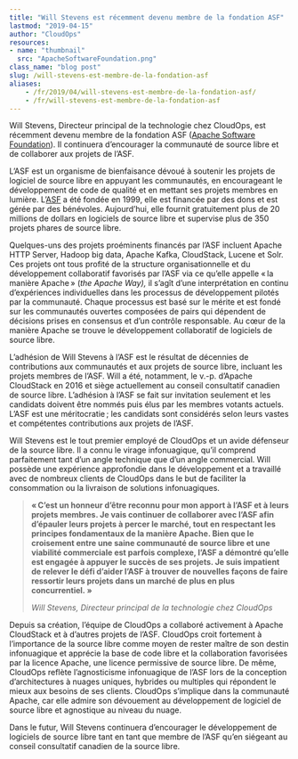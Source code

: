 ```yaml
---
title: "Will Stevens est récemment devenu membre de la fondation ASF"
lastmod: "2019-04-15"
author: "CloudOps"
resources:
- name: "thumbnail"
  src: "ApacheSoftwareFoundation.png"
class_name: "blog post"
slug: /will-stevens-est-membre-de-la-fondation-asf
aliases:
    - /fr/2019/04/will-stevens-est-membre-de-la-fondation-asf/
    - /fr/will-stevens-est-membre-de-la-fondation-asf
---
```


<p>Will Stevens, Directeur principal de la technologie chez CloudOps, est récemment devenu membre de la fondation ASF (<a href="https://www.apache.org/">Apache Software Foundation</a>). Il continuera d’encourager la communauté de source libre et de collaborer aux projets de l’ASF.</p>

<p>L’ASF est un organisme de bienfaisance dévoué à soutenir les projets de logiciel de source libre en appuyant les communautés, en encourageant le développement de code de qualité et en mettant ses projets membres en lumière. L’<a href="https://www.eweek.com/development/the-apache-software-foundation-continues-to-grow-open-source-software">ASF</a> a été fondée en 1999, elle est financée par des dons et est gérée par des bénévoles. Aujourd’hui, elle fournit gratuitement plus de 20 millions de dollars en logiciels de source libre et supervise plus de 350 projets phares de source libre.</p>

<p>Quelques-uns des projets proéminents financés par l’ASF incluent Apache HTTP Server, Hadoop big data, Apache Kafka, CloudStack, Lucene et Solr. Ces projets ont tous profité de la structure organisationnelle et du développement collaboratif favorisés par l’ASF via ce qu’elle appelle « la manière Apache » (<em>the Apache Way), </em>il s’agît d’une interprétation en continu d’expériences individuelles dans les processus de développement pilotés par la communauté. Chaque processus est basé sur le mérite et est fondé sur les communautés ouvertes composées de pairs qui dépendent de décisions prises en consensus et d’un contrôle responsable. Au cœur de la manière Apache se trouve le développement collaboratif de logiciels de source libre.</p>

<p>L’adhésion de Will Stevens à l’ASF est le résultat de décennies de contributions aux communautés et aux projets de source libre, incluant les projets membres de l’ASF. Will a été, notamment, le v.-p. d’Apache CloudStack en 2016 et siège actuellement au conseil consultatif canadien de source libre. L’adhésion à l’ASF se fait sur invitation seulement et les candidats doivent être nommés puis élus par les membres votants actuels. L’ASF est une méritocratie ; les candidats sont considérés selon leurs vastes et compétentes contributions aux projets de l’ASF.</p>

<p>Will Stevens est le tout premier employé de CloudOps et un avide défenseur de la source libre. Il a connu le virage infonuagique, qu’il comprend parfaitement tant d’un angle technique que d’un angle commercial. Will possède une expérience approfondie dans le développement et a travaillé avec de nombreux clients de CloudOps dans le but de faciliter la consommation ou la livraison de solutions infonuagiques.</p>

<blockquote class="wp-block-quote"><p><strong>« C’est un honneur d’être reconnu pour mon apport à l’ASF et à leurs projets membres. Je vais continuer de collaborer avec l’ASF afin d’épauler leurs projets à percer le marché, tout en respectant les principes fondamentaux de la manière Apache. Bien que le croisement entre une saine communauté de source libre et une viabilité commerciale est parfois complexe, l’ASF a démontré qu’elle est engagée à appuyer le succès de ses projets. Je suis impatient de relever le défi d’aider l’ASF à trouver de nouvelles façons de faire ressortir leurs projets dans un marché de plus en plus concurrentiel.&nbsp;»</strong></p><p><cite>Will Stevens, Directeur principal de la technologie chez CloudOps</cite></p></blockquote>

<p>Depuis sa création, l’équipe de CloudOps a collaboré activement à Apache CloudStack et à d’autres projets de l’ASF. CloudOps croit fortement à l’importance de la source libre comme moyen de rester maître de son destin infonuagique et apprécie la base de code libre et la collaboration favorisées par la licence Apache, une licence permissive de source libre. De même, CloudOps reflète l’agnosticisme infonuagique de l’ASF lors de la conception d’architectures à nuages uniques, hybrides ou multiples qui répondent le mieux aux besoins de ses clients. CloudOps s’implique dans la communauté Apache, car elle admire son dévouement au développement de logiciel de source libre et agnostique au niveau du nuage.</p>

<p>Dans le futur, Will Stevens continuera d’encourager le développement de logiciels de source libre tant en tant que membre de l’ASF qu’en siégeant au conseil consultatif canadien de la source libre.</p>
